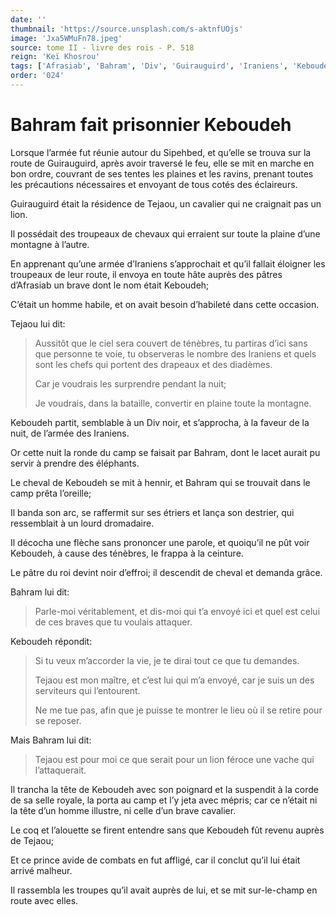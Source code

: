 ```yaml
---
date: ''
thumbnail: 'https://source.unsplash.com/s-aktnfUOjs'
image: 'Jxa5WMuFn78.jpeg'
source: tome II - livre des rois - P. 518
reign: 'Keï Khosrou'
tags: ['Afrasiab', 'Bahram', 'Div', 'Guirauguird', 'Iraniens', 'Keboudeh', 'Sipehbed', 'Tejaou']
order: '024'
---
```


# Bahram fait prisonnier Keboudeh

Lorsque l’armée fut réunie autour du Sipehbed, et qu’elle se trouva sur la route de Guirauguird, après avoir traversé le feu, elle se mit en marche en bon ordre, couvrant de ses tentes les plaines et les ravins, prenant toutes les précautions nécessaires et envoyant de tous cotés des éclaireurs.

Guirauguird était la résidence de Tejaou, un cavalier qui ne craignait pas un lion.

Il possédait des troupeaux de chevaux qui erraient sur toute la plaine d’une montagne à l’autre.

En apprenant qu’une armée d’Iraniens s’approchait et qu’il fallait éloigner les troupeaux de leur route, il envoya en toute hâte auprès des pâtres d’Afrasiab un brave dont le nom était Keboudeh;

C’était un homme habile, et on avait besoin d’habileté dans cette occasion.

Tejaou lui dit:

> Aussitôt que le ciel sera couvert de ténèbres, tu partiras d’ici sans que personne te voie, tu observeras le nombre des Iraniens et quels sont les chefs qui portent des drapeaux et des diadèmes.
>
> Car je voudrais les surprendre pendant la nuit;
>
> Je voudrais, dans la bataille, convertir en plaine toute la montagne.

Keboudeh partit, semblable à un Div noir, et s’approcha, à la faveur de la nuit, de l’armée des Iraniens.

Or cette nuit la ronde du camp se faisait par Bahram, dont le lacet aurait pu servir à prendre des éléphants.

Le cheval de Keboudeh se mit à hennir, et Bahram qui se trouvait dans le camp prêta l’oreille;

Il banda son arc, se raffermit sur ses étriers et lança son destrier, qui ressemblait à un lourd dromadaire.

Il décocha une flèche sans prononcer une parole, et quoiqu’il ne pût voir Keboudeh, à cause des ténèbres, le frappa à la ceinture.

Le pâtre du roi devint noir d’effroi; il descendit de cheval et demanda grâce.

Bahram lui dit:

> Parle-moi véritablement, et dis-moi qui t’a envoyé ici et quel est celui de ces braves que tu voulais attaquer.

Keboudeh répondit:

> Si tu veux m’accorder la vie, je te dirai tout ce que tu demandes.
>
> Tejaou est mon maître, et c’est lui qui m’a envoyé, car je suis un des serviteurs qui l’entourent.
>
> Ne me tue pas, afin que je puisse te montrer le lieu où il se retire pour se reposer.

Mais Bahram lui dit:

> Tejaou est pour moi ce que serait pour un lion féroce une vache qui l’attaquerait.

Il trancha la tête de Keboudeh avec son poignard et la suspendit à la corde de sa selle royale, la porta au camp et l’y jeta avec mépris; car ce n’était ni la tête d’un homme illustre, ni celle d’un brave cavalier.

Le coq et l’alouette se firent entendre sans que Keboudeh fût revenu auprès de Tejaou;

Et ce prince avide de combats en fut affligé, car il conclut qu’il lui était arrivé malheur.

Il rassembla les troupes qu’il avait auprès de lui, et se mit sur-le-champ en route avec elles.
